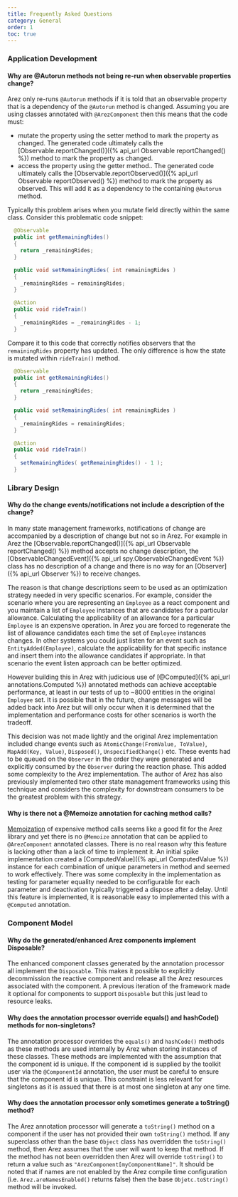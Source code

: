 ```yaml
---
title: Frequently Asked Questions
category: General
order: 1
toc: true
---
```


### Application Development

#### Why are @Autorun methods not being re-run when observable properties change?

Arez only re-runs `@Autorun` methods if it is told that an observable property that is a dependency of the
`@Autorun` method is changed. Assuming you are using classes annotated with `@ArezComponent` then this means
that the code must:

* mutate the property using the setter method to mark the property as changed. The generated code ultimately calls
  the [Observable.reportChanged()]({% api_url Observable reportChanged() %}) method to mark the property as changed.
* access the property using the getter method.. The generated code ultimately calls the
  [Observable.reportObserved()]({% api_url Observable reportObserved() %}) method to mark the property as observed.
  This will add it as a dependency to the containing `@Autorun` method.

Typically this problem arises when you mutate field directly within the same class. Consider this problematic code
snippet:

```java
  @Observable
  public int getRemainingRides()
  {
    return _remainingRides;
  }

  public void setRemainingRides( int remainingRides )
  {
    _remainingRides = remainingRides;
  }

  @Action
  public void rideTrain()
  {
    _remainingRides = _remainingRides - 1;
  }
```

Compare it to this code that correctly notifies observers that the `remainingRides` property has updated. The only
difference is how the state is mutated within `rideTrain()` method.

```java
  @Observable
  public int getRemainingRides()
  {
    return _remainingRides;
  }

  public void setRemainingRides( int remainingRides )
  {
    _remainingRides = remainingRides;
  }

  @Action
  public void rideTrain()
  {
    setRemainingRides( getRemainingRides() - 1 );
  }
```

### Library Design

#### Why do the change events/notifications not include a description of the change?

In many state management frameworks, notifications of change are accompanied by a description
of change but not so in Arez. For example in Arez the [Observable.reportChanged()]({% api_url Observable reportChanged() %})
method accepts no change description, the [ObservableChangedEvent]({% api_url spy.ObservableChangedEvent %}) class
has no description of a change and there is no way for an [Observer]({% api_url Observer %}) to receive changes.

The reason is that change descriptions seem to be used as an optimization strategy needed in very specific
scenarios. For example, consider the scenario where you are representing an `Employee` as a react component
and you maintain a list of `Employee` instances that are candidates for a particular allowance. Calculating the
applicability of an allowance for a particular `Employee` is an expensive operation. In Arez you are forced to
regenerate the list of allowance candidates each time the set of `Employee` instances changes. In other
systems you could just listen for an event such as `EntityAdded(Employee)`, calculate the applicability for that
specific instance and insert them into the allowance candidates if appropriate. In that scenario the event
listen approach can be better optimized.

However building this in Arez with judicious use of [@Computed]({% api_url annotations.Computed %}) annotated
methods can achieve acceptable performance, at least in our tests of up to ~8000 entities in the original `Employee`
set. It is possible that in the future, change messages will be added back into Arez but will only occur when
it is determined that the implementation and performance costs for other scenarios is worth the tradeoff.

This decision was not made lightly and the original Arez implementation included change events such as
`AtomicChange(FromValue, ToValue)`, `MapAdd(Key, Value)`, `Disposed()`, `UnspecifiedChange()` etc. These events
had to be queued on the `Observer` in the order they were generated and explicitly consumed by the `Observer`
during the reaction phase. This added some complexity to the Arez implementation. The author of Arez has also
previously implemented two other state management frameworks using this technique and considers the complexity
for downstream consumers to be the greatest problem with this strategy.

#### Why is there not a @Memoize annotation for caching method calls?

[Memoization](https://en.wikipedia.org/wiki/Memoization) of expensive method calls seems like a good fit for
the Arez library and yet there is no `@Memoize` annotation that can be applied to `@ArezComponent` annotated
classes. There is no real reason why this feature is lacking other than a lack of time to implement it. An
initial spike implementation created a [ComputedValue]({% api_url ComputedValue %}) instance for each
combination of unique parameters in method and seemed to work effectively. There was some complexity in the
implementation as testing for parameter equality needed to be configurable for each parameter and deactivation
typically triggered a dispose after a delay. Until this feature is implemented, it is reasonable easy to
implemented this with a `@Computed` annotation.

### Component Model

#### Why do the generated/enhanced Arez components implement Disposable?

The enhanced component classes generated by the annotation processor all implement the `Disposable`. This
makes it possible to explicitly decommission the reactive component and release all the Arez resources
associated with the component. A previous iteration of the framework made it optional for components to
support `Disposable` but this just lead to resource leaks. 

#### Why does the annotation processor override equals() and hashCode() methods for non-singletons?

The annotation processor overrides the `equals()` and `hashCode()` methods as these methods
are used internally by Arez when storing instances of these classes. These methods are implemented with
the assumption that the component id is unique. If the component id is supplied by the toolkit user via
the `@ComponentId` annotation, the user must be careful to ensure that the component id is unique. This
constraint is less relevant for singletons as it is assued that there is at most one singleton at any one
time.

#### Why does the annotation processor only sometimes generate a toString() method?

The Arez annotation processor will generate a `toString()` method on a component if the user has not provided
their own `toString()` method. If any superclass other than the base `Object` class has overridden the `toString()`
method, then Arez assumes that the user will want to keep that method. If the method has not been overridden
then Arez will override `toString()` to return a value such as `"ArezComponent[myComponentName]"`. It should be
noted that if names are not enabled by the Arez compile time configuration (i.e. `Arez.areNamesEnabled()` returns
false) then the base `Objetc.toString()` method will be invoked.
